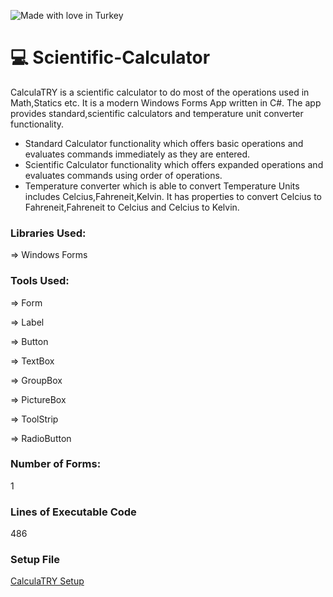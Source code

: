 ![Made with love in Turkey](https://madewithlove.now.sh/tr?heart=true&colorA=%23746d6d&template=for-the-badge)
# :computer: Scientific-Calculator
CalculaTRY is a scientific calculator to do most of the operations used in Math,Statics etc.
It is a modern Windows Forms App written in C#. The app provides standard,scientific calculators and temperature unit converter functionality.

- Standard Calculator functionality which offers basic operations and evaluates commands immediately as they are entered.
- Scientific Calculator functionality which offers expanded operations and evaluates commands using order of operations.
- Temperature converter which is able to convert Temperature Units includes Celcius,Fahreneit,Kelvin. It has properties to convert Celcius to Fahreneit,Fahreneit to Celcius and Celcius to Kelvin.

### Libraries Used:

⇒ Windows Forms

### Tools Used:

⇒ Form

⇒ Label

⇒ Button

⇒ TextBox

⇒ GroupBox

⇒ PictureBox

⇒ ToolStrip

⇒ RadioButton

### Number of Forms:

1

### Lines of Executable Code

486

### Setup File

[CalculaTRY Setup](https://github.com/ahmetbrl38/Scientific-Calculator/tree/master/CalculaTRY)
